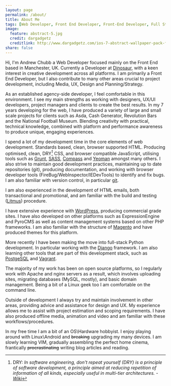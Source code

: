 ```yaml
---
layout: page
permalink: /about/
title: About Me
tags: [Web Developer, Front End Developer, Front-End Developer, Full Stack Developer, Full-Stack Developer, Manchester, UK, HTML, CSS, SASS, Javascript, jQuery, Compass, Yeoman, Grunt, UI, UX, Logic, Wordpress, Magento, HTML Email, Python, Django, PostgeSQL, Vagrant, Apache, Linux]
image:
  feature: abstract-5.jpg
  credit: dargadgetz
  creditlink: http://www.dargadgetz.com/ios-7-abstract-wallpaper-pack-for-iphone-5-and-ipod-touch-retina/
share: false
---
```


Hi, I'm Andrew Chubb a Web Developer focused mainly on the Front End based in Manchester, UK. Currently a Developer at [Dinosaur](http://dinosaur.co.uk), with a keen interest in creative development across all platforms. I am primarily a Front End Developer, but I also contribute to many other areas crucial to project development, including Media, UX, Design and Planning/Strategy.

As an established agency-side developer, I feel comfortable in this environment. I see my main strengths as working with designers, UX/UI developers, project managers and clients to create the best results. In my 7 years developing for the web, I have produced a variety of large and small scale projects for clients such as Asda, Cash Generator, Revolution Bars and the National Football Museum. Blending creativity with practical, technical knowledge, combined with platform and performance awareness to produce unique, engaging experiences.

I spend a lot of my development time in the core elements of web development. Standards based, clean, browser supported HTML. Producing optimised, clean, DRY[^1] CSS, and browser compatible JavaScript, utilising tools such as [Grunt](http://gruntjs.com/), [SASS](http://sass-lang.com/), [Compass](http://compass-style.org/) and [Yeoman](http://yeoman.io/) amongst many others. I also strive to maintain good development practices, maintaining up to date repositories (git), producing documentation, and working with browser developer tools (FireBug/WebInspector/IEDevTools) to identify and fix bugs. I am also familiar with version control, in particular [git](http://git-scm.com).

I am also experienced in the development of HTML emails, both transactional and promotional, and am familiar with the build and testing ([Litmus](http://litmus.com/)) procedure.

I have extensive experience with [WordPress](http://wordpress.org/), producing commercial grade sites. I have also developed on other platforms such as ExpressionEngine and PyroCMS as well as content management systems based on other PHP frameworks. I am also familiar with the structure of [Magento](http://magento.com/) and have produced themes for this platform.

More recently I have been making the move into full-stack Python development. In particular working with the [Django](http://djangoproject.org) framework. I am also learning other tools that are part of this development stack, such as [PostgeSQL](http://postgresql) and [Vagrant](http://vagrantup.com).

The majority of my work has been on open source platforms, so I regularly work with Apache and nginx servers as a result, which involves uploading sites, migrating databases (MySQL, mostly), and basic domain management. Being a bit of a Linux geek too I am comfortable on the command line.

Outside of development I always try and maintain involvement in other areas, providing advice and assistance for design and UX. My experience allows me to assist with project estimation and scoping requirements. I have also produced offline media, animation and video and am familiar with these workflows/procedures.

In my free time I am a bit of an OS\Hardware hobbyist. I enjoy playing around with Linux\Android and <s>breaking</s> upgrading my many devices. I am slowly learning VIM, gradually assembling the perfect home cinema, frantically <s>procrastinating</s> writing blog articles and reading. 

[^1]: DRY: *In software engineering, don't repeat yourself (DRY) is a principle of software development, a principle aimed at reducing repetition of information of all kinds, especially useful in multi-tier architectures. - [Wiki](http://en.wikipedia.org/wiki/Don%27t_repeat_yourself)*